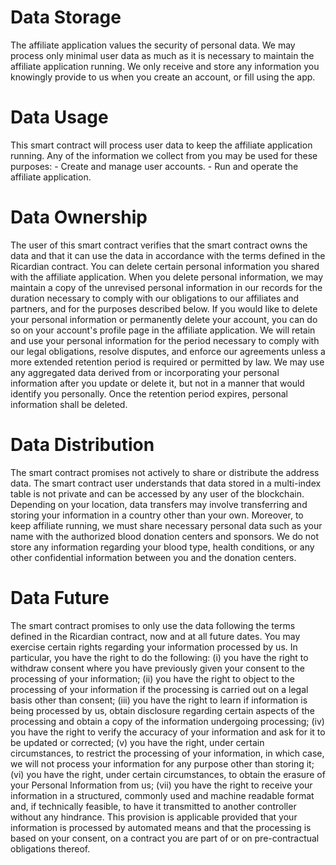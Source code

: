 <h1 class="clause">Data Storage</h1>
The affiliate application values the security of personal data. We may process only minimal user data as much as it is necessary to maintain the affiliate application running. We only receive and store any information you knowingly provide to us when you create an account, or fill using the app.

<h1 class="clause">Data Usage</h1>
This smart contract will process user data to keep the affiliate application running. Any of the information we collect from you may be used for these purposes:
 - Create and manage user accounts.
 - Run and operate the affiliate application.
 
<h1 class="clause">Data Ownership</h1>
The user of this smart contract verifies that the smart contract owns the data and that it can use the data in accordance with the terms defined in the Ricardian contract.
You can delete certain personal information you shared with the affiliate application. When you delete personal information, we may maintain a copy of the unrevised personal information in our records for the duration necessary to comply with our obligations to our affiliates and partners, and for the purposes described below. If you would like to delete your personal information or permanently delete your account, you can do so on your account's profile page in the affiliate application.
We will retain and use your personal information for the period necessary to comply with our legal obligations, resolve disputes, and enforce our agreements unless a more extended retention period is required or permitted by law. We may use any aggregated data derived from or incorporating your personal information after you update or delete it, but not in a manner that would identify you personally. Once the retention period expires, personal information shall be deleted.

<h1 class="clause">Data Distribution</h1>
The smart contract promises not actively to share or distribute the address data. The smart contract user understands that data stored in a multi-index table is not private and can be accessed by any user of the blockchain.
Depending on your location, data transfers may involve transferring and storing your information in a country other than your own. Moreover, to keep affiliate running, we must share necessary personal data such as your name with the authorized blood donation centers and sponsors. We do not store any information regarding your blood type, health conditions, or any other confidential information between you and the donation centers.

<h1 class="clause">Data Future</h1>
The smart contract promises to only use the data following the terms defined in the Ricardian contract, now and at all future dates. You may exercise certain rights regarding your information processed by us. In particular, you have the right to do the following: (i) you have the right to withdraw consent where you have previously given your consent to the processing of your information; (ii) you have the right to object to the processing of your information if the processing is carried out on a legal basis other than consent; (iii) you have the right to learn if information is being processed by us, obtain disclosure regarding certain aspects of the processing and obtain a copy of the information undergoing processing; (iv) you have the right to verify the accuracy of your information and ask for it to be updated or corrected; (v) you have the right, under certain circumstances, to restrict the processing of your information, in which case, we will not process your information for any purpose other than storing it; (vi) you have the right, under certain circumstances, to obtain the erasure of your Personal Information from us; (vii) you have the right to receive your information in a structured, commonly used and machine readable format and, if technically feasible, to have it transmitted to another controller without any hindrance. This provision is applicable provided that your information is processed by automated means and that the processing is based on your consent, on a contract you are part of or on pre-contractual obligations thereof.
